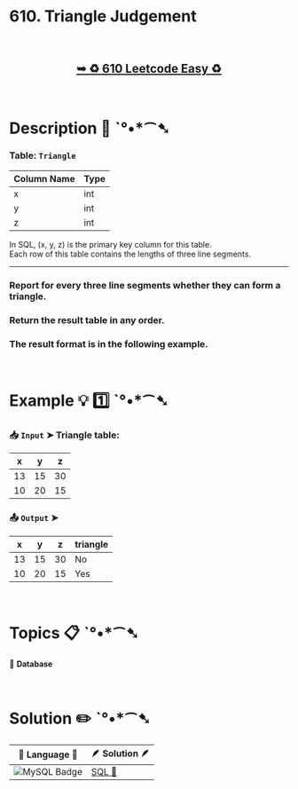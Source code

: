 # 610. Triangle Judgement

</br>

<h2 align="center"> 

<a href="https://leetcode.com/problems/triangle-judgement/description/?envType=study-plan-v2&envId=top-sql-50"><strong>➥ ♻️ 610 Leetcode Easy ♻️ </strong></a>
</h2>

</br>

# Description 📜 ˋ°•*⁀➷

### Table: `Triangle`

| Column Name | Type |
|-------------|------|
| x           | int  |
| y           | int  |
| z           | int  |

In SQL, (x, y, z) is the primary key column for this table.</br>
Each row of this table contains the lengths of three line segments.

---

### Report for every three line segments whether they can form a triangle.

### Return the result table in any order.

### The result format is in the following example.

</br>

# Example 💡 1️⃣ ˋ°•*⁀➷

  ### 📥 `Input`  ➤ Triangle table:

| x  | y  | z  |
| -- | -- | -- |
| 13 | 15 | 30 |
| 10 | 20 | 15 |

  ### 📤 `Output`  ➤

| x  | y  | z  | triangle |
| -- | -- | -- | -------- |
| 13 | 15 | 30 | No       |
| 10 | 20 | 15 | Yes      |

</br>

# Topics 📋 ˋ°•*⁀➷

🔸 **Database**  </br>

</br>

# Solution ✏️ ˋ°•*⁀➷

| 📒 Language 📒  | 🪶 Solution 🪶 |
| ------------- | ------------- |
|  ![MySQL Badge](https://img.shields.io/badge/MySQL-4479A1?logo=mysql&logoColor=fff&style=for-the-badge)  | [SQL 🕍](https://github.com/Prakhar-002/LEETCODE/blob/main/%F0%9F%93%9A%20Study%20%F0%9F%8E%A7%20Plan%20%F0%9F%91%A8%F0%9F%8F%BB%E2%80%8D%F0%9F%92%BB/%F0%9F%93%A6%20SQL%2050%20-%20%F0%9F%8C%BD%20Crack%20SQL%20Interview/%F0%9F%94%AC%20Examine%20Thoroughly%20%F0%9F%A7%AC/05%20Advanced%20Select%20and%20Joins/Day%20%E2%9E%BA%2032%20%F0%9F%8C%BD610.%20Triangle%20Judgement/%F0%9F%95%8D%20SQL%20-%20610.%20Triangle%20Judgement.sql) |